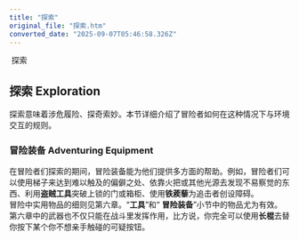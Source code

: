 ```yaml
---
title: "探索"
original_file: "探索.htm"
converted_date: "2025-09-07T05:46:58.326Z"
---
```


﻿ 探索  

## 探索 Exploration

探索意味着涉危履险、探奇索妙。本节详细介绍了冒险者如何在这种情况下与环境交互的规则。

### 冒险装备 Adventuring Equipment

在冒险者们探索的期间，冒险装备能为他们提供多方面的帮助。例如，冒险者们可以使用梯子来达到难以触及的偏僻之处、依靠火把或其他光源去发现不易察觉的东西、利用****盗贼工具****突破上锁的门或箱柜、使用****铁蒺藜****为追击者创设障碍。  
冒险中实用物品的细则见第六章。“**工具**”和“ **冒险装备**”小节中的物品尤为有效。第六章中的武器也不仅只能在战斗里发挥作用，比方说，你完全可以使用****长棍****去替你按下某个你不想亲手触碰的可疑按钮。